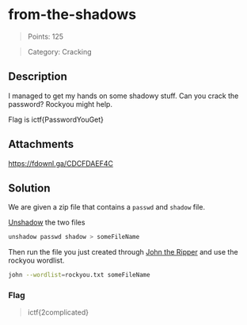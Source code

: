 # from-the-shadows

> Points: 125

> Category: Cracking

## Description
I managed to get my hands on some shadowy stuff. Can you crack the password? Rockyou might help.

Flag is ictf{PasswordYouGet}

## Attachments
https://fdownl.ga/CDCFDAEF4C

## Solution
We are given a zip file that contains a ``passwd`` and ``shadow`` file.

[Unshadow](https://www.commandlinux.com/man-page/man8/unshadow.8.html) the two files

```sh
unshadow passwd shadow > someFileName
```

Then run the file you just created through [John the Ripper](https://tools.kali.org/password-attacks/john) and use the rockyou wordlist.

```sh
john --wordlist=rockyou.txt someFileName
```

### Flag
> ictf{2complicated}
